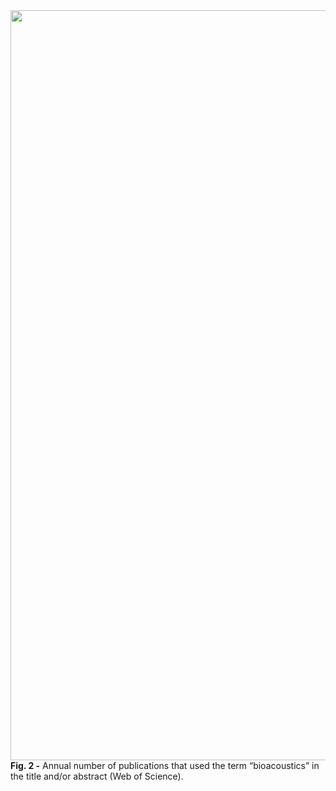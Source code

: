 <img src="https://user-images.githubusercontent.com/49490001/107029058-b7c45580-67ae-11eb-9a61-34bbccd6c7e3.png" width="1200">

<div id="fig-caption">
<b>Fig. 2 -</b> Annual number of publications that used the term “bioacoustics” in the title and/or abstract (Web of Science).
</div>
